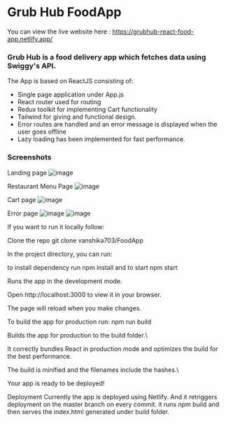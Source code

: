 # Grub Hub FoodApp

You can view the live website here : https://grubhub-react-food-app.netlify.app/

### Grub Hub is a food delivery app which fetches data using Swiggy's API.

The App is based on ReactJS consisting of:

- Single page application under App.js
- React router used for routing
- Redux toolkit for implementing Cart functionality
- Tailwind for giving and functional design.
- Error routes are handled and an error message is displayed when the user goes offline
- Lazy loading has been implemented for fast performance.

### Screenshots

Landing page
![image](https://user-images.githubusercontent.com/50284087/222653321-0ef50f77-4213-4d48-8241-3040375827da.png)

Restaurant Menu Page
![image](https://user-images.githubusercontent.com/50284087/222653896-8153e3cf-23d7-4d41-9bbb-4dc7013cbc55.png)

Cart page
![image](https://user-images.githubusercontent.com/50284087/222654107-6d2965a9-ef66-4647-ae72-fdd51b95d469.png)

Error page
![image](https://user-images.githubusercontent.com/50284087/222654456-688c1ac3-17e4-46ae-99ae-aa13c268d1c1.png)
![image](https://user-images.githubusercontent.com/50284087/222654750-0ad879da-ad2b-43b9-be32-0c0fe3716b9b.png)

If you want to run it locally follow:

Clone the repo git clone vanshika703/FoodApp

In the project directory, you can run:

to install dependency run npm install and to start npm start

Runs the app in the development mode.

Open http://localhost:3000 to view it in your browser.

The page will reload when you make changes.

To build the app for production run: npm run build

Builds the app for production to the build folder.\

It correctly bundles React in production mode and optimizes the build for the best performance.

The build is minified and the filenames include the hashes.\

Your app is ready to be deployed!

Deployment
Currently the app is deployed using Netlify. And it retriggers deployment on the master branch on every commit. it runs npm build and then serves the index.html generated under build folder.
